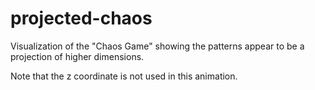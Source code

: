 # projected-chaos
Visualization of the "Chaos Game" showing the patterns appear to be a projection of higher dimensions.

Note that the z coordinate is not used in this animation.
